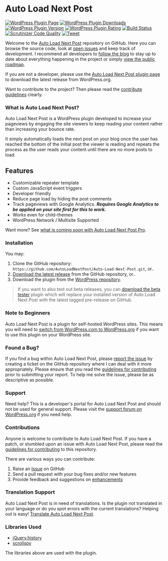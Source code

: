 # Auto Load Next Post

[![WordPress Plugin Page](https://img.shields.io/badge/WordPress-%E2%86%92-lightgrey.svg?style=flat-square)](https://wordpress.org/plugins/auto-load-next-post/)
[![WordPress Plugin Downloads](https://img.shields.io/wordpress/plugin/dt/auto-load-next-post.svg?style=flat)](https://wordpress.org/plugins/auto-load-next-post/)
[![WordPress Plugin Version](https://img.shields.io/wordpress/v/auto-load-next-post.svg?style=flat)](https://wordpress.org/plugins/auto-load-next-post/)
[![WordPress Plugin Rating](https://img.shields.io/wordpress/plugin/r/auto-load-next-post.svg?style=flat-square)](https://wordpress.org/support/view/plugin-reviews/auto-load-next-post?filter=5)
[![Build Status](https://scrutinizer-ci.com/g/AutoLoadNextPost/Auto-Load-Next-Post/badges/build.png?b=master)](https://scrutinizer-ci.com/g/AutoLoadNextPost/Auto-Load-Next-Post/build-status/master)
[![Scrutinizer Code Quality](https://scrutinizer-ci.com/g/AutoLoadNextPost/Auto-Load-Next-Post/badges/quality-score.png)](https://scrutinizer-ci.com/g/AutoLoadNextPost/Auto-Load-Next-Post/)
[![Tweet](https://img.shields.io/twitter/url/http/shields.io.svg?style=social)](https://twitter.com/intent/tweet?text=Increase%20your%20page%20views%20on%20your%20WordPress%20site%20as%20visitors%20continue%20reading%20articles%20scrolling%20down%20the%20page.%20—&url=https://autoloadnextpost.com/&via=autoloadnxtpost&hashtags=WordPress)

Welcome to the [Auto Load Next Post](https://autoloadnextpost.com/?utm_medium=auto-load-next-post-github&utm_source=readme&utm_campaign=readme&utm_content=auto-load-next-post) repository on GitHub. Here you can browse the source code, look at [open issues](https://github.com/AutoLoadNextPost/Auto-Load-Next-Post/issues) and keep track of development. I recommend all developers to [follow the blog](https://autoloadnextpost.com/blog/?utm_medium=auto-load-next-post-github&utm_source=readme&utm_campaign=readme&utm_content=auto-load-next-post) to stay up to date about everything happening in the project or simply [view the public roadmap](https://trello.com/b/4X4hs4x7/auto-load-next-post-public-roadmap).

If you are not a developer, please use the [Auto Load Next Post plugin page](https://wordpress.org/plugins/auto-load-next-post/) to download the latest release from WordPress.org.

Want to contribute to the project? Then please read the [contribute guidelines](https://github.com/AutoLoadNextPost/Auto-Load-Next-Post/blob/master/CONTRIBUTING.md) clearly.

### What is Auto Load Next Post?
Auto Load Next Post is a WordPress plugin developed to increase your pageviews by engaging the site viewers to keep reading your content rather than increasing your bounce rate.

It simply automatically loads the next post on your blog once the user has reached the bottom of the initial post the viewer is reading and repeats the process as the user reads your content until there are no more posts to load.

## Features
* Customizable repeater template
* Custom JavaScript event triggers
* Developer friendly
* Reduce page load by hiding the post comments
* Track pageviews with Google Analytics. ***Requires Google Analytics to be applied on your site first for this to work.***
* Works even for child-themes
* WordPress Network / Multisite Supported

Want more? See [what is coming soon with Auto Load Next Post Pro](https://autoloadnextpost.com/pro/).

### Installation

You may:
1. Clone the GitHub repository: `https://github.com/AutoLoadNextPost/Auto-Load-Next-Post.git`, or..
2. [Download the latest release](https://github.com/AutoLoadNextPost/Auto-Load-Next-Post/releases) from the GitHub repository, or..
3. Download the plugin from the [WordPress repository](https://wordpress.org/plugins/auto-load-next-post/).

> If you want to also test out beta releases, you can [download the beta tester](https://github.com/AutoLoadNextPost/alnp-beta-tester/archive/master.zip) plugin which will replace your installed version of Auto Load Next Post with the latest tagged pre-release on GitHub.

### Note to Beginners
Auto Load Next Post is a plugin for self-hosted WordPress sites. This means you will need to [switch from WordPress.com to WordPress.org](http://www.wpbeginner.com/wp-tutorials/how-to-properly-move-your-blog-from-wordpress-com-to-wordpress-org/) if you want to use this plugin on your WordPress site.

### Found a Bug?
If you find a bug within Auto Load Next Post, please [report the issue](https://github.com/AutoLoadNextPost/Auto-Load-Next-Post/issues?state=open) by creating a ticket on the GitHub repository where I can deal with it more appropriately. Please ensure that you read the [guidelines for contributing](https://github.com/AutoLoadNextPost/Auto-Load-Next-Post/blob/master/CONTRIBUTING.md) prior to submitting your report. To help me solve the issue, please be as descriptive as possible.

### Support
Need help? This is a developer's portal for Auto Load Next Post and should not be used for general support. Please visit the [support forum on WordPress.org](https://wordpress.org/support/plugin/auto-load-next-post) if you need help.

### Contributions
Anyone is welcome to contribute to Auto Load Next Post. If you have a patch, or stumbled upon an issue with Auto Load Next Post, please read the [guidelines for contributing](https://github.com/AutoLoadNextPost/Auto-Load-Next-Post/blob/master/CONTRIBUTING.md) to this repository.

There are various ways you can contribute:

1. Raise an [Issue](https://github.com/AutoLoadNextPost/Auto-Load-Next-Post/issues) on GitHub
2. Send a pull request with your bug fixes and/or new features
3. Provide feedback and suggestions on [enhancements](https://github.com/AutoLoadNextPost/Auto-Load-Next-Post/issues?direction=desc&labels=Enhancement&page=1&sort=created&state=open)

### Translation Support
Auto Load Next Post is in need of translations. Is the plugin not translated in your language or do you spot errors with the current translations? Helping out is easy! [Translate Auto Load Next Post](https://translate.wordpress.org/projects/wp-plugins/auto-load-next-post).

### Libraries Used
- [jQuery.history](https://github.com/browserstate/history.js)
- [scrollspy](https://github.com/thesmart/jquery-scrollspy)

The libraries above are used with the plugin.
